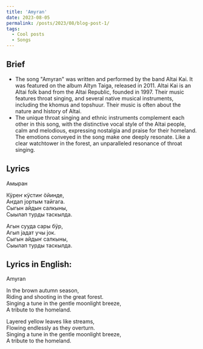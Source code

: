 ```yaml
---
title: 'Amyran'
date: 2023-08-05
permalink: /posts/2023/08/blog-post-1/
tags:
  - Cool posts
  - Songs
---
```

## Brief
- The song "Amyran" was written and performed by the band Altai Kai. It was featured on the album Altyn Taiga, released in 2011. Altai Kai is an Altai folk band from the Altai Republic, founded in 1997. Their music features throat singing, and several native musical instruments, including the khomus and topshuur. Their music is often about the nature and history of Altai.
- The unique throat singing and ethnic instruments complement each other in this song, with the distinctive vocal style of the Altai people, calm and melodious, expressing nostalgia and praise for their homeland. The emotions conveyed in the song make one deeply resonate. Like a clear watchtower in the forest, an unparalleled resonance of throat singing.

## Lyrics
Амыран  

Кӱреҥ кӱстиҥ ӧйинде,  
Аҥдап јортым тайгага.  
Сыгын айдын салкыны,  
Сыылап турды таскылда.  
 
Агын сууда сары бӱр,  
Агып јадат учы јок.  
Сыгын айдыҥ салкыны,  
Сыылап турды таскылда.  

## Lyrics in English:  
Amyran  

In the brown autumn season,  
Riding and shooting in the great forest.  
Singing a tune in the gentle moonlight breeze,  
A tribute to the homeland.  

Layered yellow leaves like streams,  
Flowing endlessly as they overturn.  
Singing a tune in the gentle moonlight breeze,  
A tribute to the homeland.   

